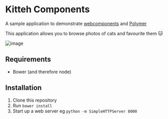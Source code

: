 # Kitteh Components
A sample application to demonstrate [webcomponents](http://webcomponents.org) and [Polymer](http://polymer-project.org)

This application allows you to browse photos of cats and favourite them :cat:

![image](https://cloud.githubusercontent.com/assets/846587/17832111/15b0d482-66f3-11e6-9f00-9646a03d66ea.png)

## Requirements
- Bower (and therefore node)

## Installation
1. Clone this repository
2. Run `bower install`
3. Start up a web server eg `python -m SimpleHTTPServer 8000`

